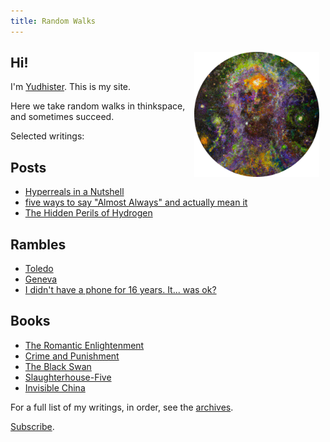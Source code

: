 ```yaml
---
title: Random Walks
---
```

<img src="/images/why.png" style="float: right; margin: 10px;" width=200 />

## Hi!

I'm [Yudhister](/about). This is my site.

Here we take random walks in thinkspace, and sometimes succeed.

Selected writings:

## Posts
* [Hyperreals in a Nutshell](/hyperreals-in-a-nutshell)
* [five ways to say "Almost Always" and actually mean it](/almost-always)
* [The Hidden Perils of Hydrogen](/the-hidden-perils-of-hydrogen)


## Rambles
* [Toledo](/toledo)
* [Geneva](/geneva)
* [I didn't have a phone for 16 years. It... was ok?](/musings-on-smartphones)

## Books
* [The Romantic Enlightenment](/the-romantic-enlightenment)
* [Crime and Punishment](/crime-and-punishment)
* [The Black Swan](/the-black-swan)
* [Slaughterhouse-Five](/slaughterhouse-five)
* [Invisible China](/invisible-china)

For a full list of my writings, in order, see the [archives](/archive).

[Subscribe](/rss.xml).
